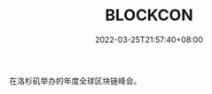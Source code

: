 ﻿---
weight: 
title: "BLOCKCON"
description: "在洛杉矶举办的年度全球区块链峰会"
date: 2022-03-25T21:57:40+08:00
lastmod: 2022-03-25T16:45:40+08:00
draft: false
authors: ["Metabd"]
featuredImage: "blockcon.jpg"
link: ""
tags: ["元宇宙社区","BLOCKCON"]
categories: ["navigation"]
navigation: ["元宇宙社区"]
lightgallery: true
toc: true
pinned: false
recommend: false
recommend1: false
---
在洛杉矶举办的年度全球区块链峰会。
